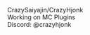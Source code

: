 CrazySaiyajin/CrazyHjonk \
Working on MC Plugins \
Discord: @crazyhjonk

<!---
CrazySaiyajin/CrazySaiyajin is a ✨ special ✨ repository because its `README.md` (this file) appears on your GitHub profile.
You can click the Preview link to take a look at your changes.
--->
